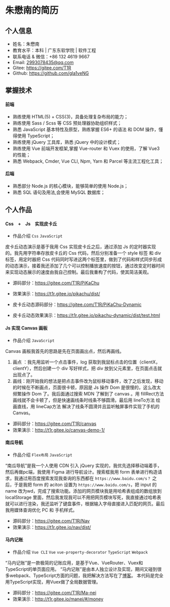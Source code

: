 # 朱懋南的简历

## 个人信息

- 姓名：朱懋南
- 教育水平：本科 | 广东东软学院 | 软件工程
- 联系电话 & 微信：+86 132 4619 9667
- Email: 2993078435@qq.com
- Gitee: https://gitee.com/T1R
- Github: https://github.com/gla1veNG

## 掌握技术

#### 前端

- 熟练使用 HTML(5) + CSS(3)，具备处理复杂布局的能力；
- 熟练使用 Sass / Scss 等 CSS 预处理器协助组织样式；
- 熟悉 JavaScript 基本特性及原型，熟练掌握 ES6+ 的语法 和 DOM 操作，懂得使用 TypeScript；
- 熟练使用 jQuery 工具库，熟悉 jQuery 中的设计模式；
- 熟练使用 Vue 前端开发框架,掌握 Vue-router 和 Vuex 的使用，了解 Vue3 的性能；
- 熟悉 Webpack, Cmder, Vue CLI, Npm, Yarn 和 Parcel 等主流工程化工具；

#### 后端

- 熟悉部分 Node.js 的核心模块，能够简单的使用 Node.js；
- 熟悉 SQL 语句及用法,会使用 MySQL 数据库；

## 个人作品

#### Css　+　Js　实现皮卡丘

- 作品介绍 `Css` `JavaScript`

皮卡丘动态演示是基于我用 Css 实现皮卡丘之后，通过添加 Js 的定时器实现的。我先用字符串存放皮卡丘的 Css 代码，然后分别准备一个 style 标签 和 div 标签，用定时器把 Css 代码同时写进这两个标签里，做到了代码和样式同步形成的动态演示，接着我还添加了几个可以控制播放速度的按钮，通过改变定时器时间来实现动态展示的速度由我自己控制。最后我重构了代码，使其简洁美观。

- 源码部分：https://gitee.com/T1R/PiKaChu
- 效果演示：https://t1r.gitee.io/pikachu/dist/

- 皮卡丘动态源码部分：https://gitee.com/T1R/PiKaChu-Dynamic
- 皮卡丘动态效果演示：https://t1r.gitee.io/pikachu-dynamic/dist/test.html

#### Js 实现 Canvas 画板

- 作品介绍 `JavaScript`

Canvas 画板我首先的思路是先在页面画出点，然后再画线。
1. 画点 ：我先用监听一个点击事件，log 获取到我鼠标点击的位置（clientX，clientY），然后创建一个 div 写好样式，把 div 放到父元素里，在页面点击就出现点了。
2. 画线：刚开始我的想法是把点击事件改为鼠标移动事件，改了之后发现，移动的时候在不断画点，页面很卡顿，原因是 Js 操作 Dom 是很慢的，这么改太频繁操作 Dom 了。我后面通过搜索 MDN 了解到了 canvas 。用 fillRect方法 画线就不会卡顿了，但是快速画线条时线条不够圆滑。最后用 lineTo方法 绘画直线，用 lineCap方法 解决了线条不圆滑并且监听触屏事件实现了手机的Canvas。

- 源码部分：https://gitee.com/T1R/canvas
- 效果演示：http://t1r.gitee.io/canvas-demo-1/

#### 南瓜导航

- 作品介绍 `Flex布局` `JavaScript`

“南瓜导航”是我一个人使用 CDN 引入 jQuery 实现的，我优先选择移动端着手，然后再做pc端，我使用 Figma 进行导航设计。搜索框我用 form 表单进行构造请求，我通过用百度搜索发现我查询的东西都在 `https://www.baidu.com/s？` 之后，于是我把 form 的 aciton 设置为 `https://www.baidu.com/s`，把 input 的 name 改为wd，完成了搜索功能。添加的网页模块我是用哈希表组成的数组放到 localStorage 里面，然后我发现我可以不用把网页模块写死，我直接通过哈希表就可以进行渲染，我还监听了键盘事件，根据输入字母直接进入匹配的网页。最后我用媒体查询优化 PC 和 手机样式。

- 源码部分：https://gitee.com/T1R/Nav
- 效果演示：https://t1r.gitee.io/nav/dist/

#### 马内记账

- 作品介绍 `Vue CLI` `Vue` `vue-property-decorator` `TypeScript` `Webpack`

“马内记账”是一款极简的记账应用，是基于Vue、VueRouter、Vuex和TypeScript的单页面应用。 “马内记账”是由本人独立设计及实现，期间又碰到很多webpack、TypeScript方面的问题，我把解决方法写在了[博客](https://www.yuque.com/u5007739/os13zh/sm6x5p0aeik33q9u)。 本代码是完全用TypeScript实现，用Vuex做了全局数据管理。

- 源码部分：https://gitee.com/T1R/Ma-nei
- 效果演示：http://t1r.gitee.io/manei/#/money




